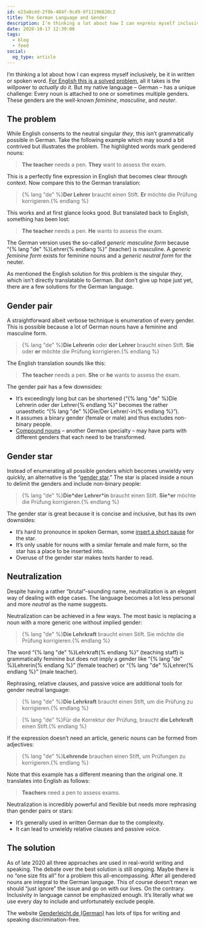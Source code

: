 ```yaml
---
id: e23a0cdd-2f0b-484f-9cd9-9f11196820c2
title: The German Language and Gender
description: I’m thinking a lot about how I can express myself inclusively, be it in written or spoken word.
date: 2020-10-17 12:39:00
tags:
  - blog
  - feed
social:
  og_type: article
---
```


I’m thinking a lot about how I can express myself inclusively, be it in written or spoken word. [For English this is a solved problem](https://en.wikipedia.org/wiki/Singular_they), all it takes is the willpower to _actually do it_. But my native language – German – has a unique challenge: Every noun is attached to one or sometimes multiple genders. These genders are the well-known _feminine_, _masculine_, and _neuter_.

## The problem

While English consents to the neutral singular _they_, this isn’t grammatically possible in German. Take the following example which may sound a bit contrived but illustrates the problem. The highlighted words mark gendered nouns:

> **The teacher** needs a pen. **They** want to assess the exam.

This is a perfectly fine expression in English that becomes clear through context. Now compare this to the German translation:

> {% lang "de" %}**Der Lehrer** braucht einen Stift. **Er** möchte die Prüfung korrigieren.{% endlang %}

This works and at first glance looks good. But translated back to English, something has been lost:

> **The teacher** needs a pen. **He** wants to assess the exam.

The German version uses the so-called _generic masculine form_ because “{% lang "de" %}Lehrer{% endlang %}” (teacher) is masculine. A _generic feminine form_ exists for feminine nouns and a _generic neutral form_ for the neuter.

As mentioned the English solution for this problem is the singular _they_, which isn’t directly translatable to German. But don’t give up hope just yet, there are a few solutions for the German language.

## Gender pair

A straightforward albeit verbose technique is enumeration of every gender. This is possible because a lot of German nouns have a feminine and masculine form.

> {% lang "de" %}**Die Lehrerin** oder **der Lehrer** braucht einen Stift. **Sie** oder **er** möchte die Prüfung korrigieren.{% endlang %}

The English translation sounds like this:

> **The teacher** needs a pen. **She** or **he** wants to assess the exam.

The gender pair has a few downsides:

* It’s exceedingly long but can be shortened (“{% lang "de" %}Die Lehrerin oder der Lehrer{% endlang %}” becomes the rather unaesthetic “{% lang "de" %}Die/Der Lehrer/-in{% endlang %}”).
* It assumes a binary gender (female or male) and thus excludes non-binary people.
* [Compound nouns](https://en.wikipedia.org/wiki/German_nouns#Compounds) – another German specialty – may have parts with different genders that each need to be transformed.

## Gender star

Instead of enumerating all possible genders which becomes unwieldy very quickly, an alternative is the “[gender star](https://en.wikipedia.org/wiki/Gender_star).” The star is placed inside a noun to delimit the genders and include non-binary people:

> {% lang "de" %}**Die\*der Lehrer*in** braucht einen Stift. **Sie*er** möchte die Prüfung korrigieren.{% endlang %}

The gender star is great because it is concise and inclusive, but has its own downsides:

* It’s hard to pronounce in spoken German, some [insert a short pause](https://en.wikipedia.org/wiki/Glottal_stop) for the star.
* It’s only usable for nouns with a similar female and male form, so the star has a place to be inserted into.
* Overuse of the gender star makes texts harder to read.

## Neutralization

Despite having a rather “brutal”-sounding name, neutralization is an elegant way of dealing with edge cases. The language becomes a lot less personal and more _neutral_ as the name suggests.

Neutralization can be achieved in a few ways. The most basic is replacing a noun with a more generic one without implied gender:

> {% lang "de" %}**Die Lehrkraft** braucht einen Stift. Sie möchte die Prüfung korrigieren.{% endlang %}

The word “{% lang "de" %}Lehrkraft{% endlang %}” (teaching staff) is grammatically feminine but does not imply a gender like “{% lang "de" %}Lehrerin{% endlang %}” (female teacher) or “{% lang "de" %}Lehrer{% endlang %}” (male teacher).

Rephrasing, relative clauses, and passive voice are additional tools for gender neutral language:

> {% lang "de" %}**Die Lehrkraft** braucht einen Stift, um die Prüfung zu korrigieren.{% endlang %}

> {% lang "de" %}Für die Korrektur der Prüfung, braucht **die Lehrkraft** einen Stift.{% endlang %}

If the expression doesn’t need an article, generic nouns can be formed from adjectives:

> {% lang "de" %}**Lehrende** brauchen einen Stift, um Prüfungen zu korrigieren.{% endlang %}

Note that this example has a different meaning than the original one. It translates into English as follows:

> **Teachers** need a pen to assess exams.

Neutralization is incredibly powerful and flexible but needs more rephrasing than gender pairs or stars:

* It’s generally used in written German due to the complexity.
* It can lead to unwieldy relative clauses and passive voice.

## The solution

As of late 2020 all three approaches are used in real-world writing and speaking. The debate over the best solution is still ongoing. Maybe there is no “one size fits all” for a problem this all-encompassing. After all gendered nouns are integral to the German language. This of course doesn’t mean we should “just ignore” the issue and go on with our lives. On the contrary. Inclusivity in language cannot be emphasized enough. It’s literally what we use every day to include and unfortunately exclude people.

The website [Genderleicht.de (German)](https://www.genderleicht.de) has lots of tips for writing and speaking discrimination-free.
